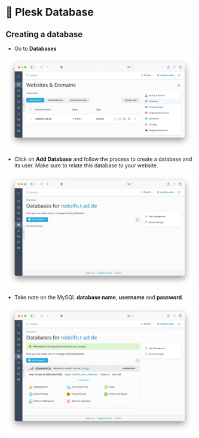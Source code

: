 # 🐬 Plesk Database

## Creating a database

* Go to **Databases**

![Databases](../../src/manuals/plesk/databases.png)

* Click on **Add Database** and follow the process to create a database and its user. Make sure to relate this database to your website.

![Databases Add](../../src/manuals/plesk/databases-add.png)

* Take note on the MySQL **database name**, **username** and **password**.

![Databases done](../../src/manuals/plesk/databases-done.png)
